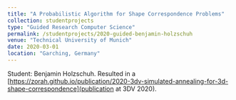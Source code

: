 ```yaml
---
title: "A Probabilistic Algorithm for Shape Correspondence Problems"
collection: studentprojects
type: "Guided Research Computer Science"
permalink: /studentprojects/2020-guided-benjamin-holzschuh
venue: "Technical University of Munich"
date: 2020-03-01
location: "Garching, Germany"
---
```


Student: Benjamin Holzschuh. Resulted in a [https://zorah.github.io/publication/2020-3dv-simulated-annealing-for-3d-shape-correspondence](publication at 3DV 2020).
